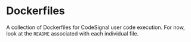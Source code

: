 # Dockerfiles
A collection of Dockerfiles for CodeSignal user code execution. For now, look at the `README` associated with each individual file.
